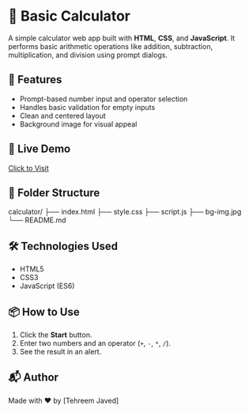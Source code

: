 # 🧮 Basic Calculator

A simple calculator web app built with **HTML**, **CSS**, and **JavaScript**. It performs basic arithmetic operations like addition, subtraction, multiplication, and division using prompt dialogs.

## 🚀 Features
- Prompt-based number input and operator selection
- Handles basic validation for empty inputs
- Clean and centered layout
- Background image for visual appeal

## 🔗 Live Demo
[Click to Visit](https://Tehreem-Javed.github.io/calculator)

## 📁 Folder Structure
calculator/
├── index.html
├── style.css
├── script.js
├── bg-img.jpg
└── README.md


## 🛠 Technologies Used
- HTML5
- CSS3
- JavaScript (ES6)

## 📦 How to Use
1. Click the **Start** button.
2. Enter two numbers and an operator (`+`, `-`, `*`, `/`).
3. See the result in an alert.

## 📬 Author
Made with ❤️ by [Tehreem Javed]

